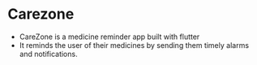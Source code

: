# Carezone

<ul>
  <li>CareZone is a medicine reminder app built with flutter </li>
  <li>It reminds the user of their medicines by sending them timely alarms and notifications.</li>
</ul>
